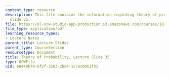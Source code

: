 ```yaml
---
content_type: resource
description: This file contains the information regarding theory of probability, lecture
  slide 35.
file: https://ol-ocw-studio-app-production.s3.amazonaws.com/courses/18-175-theory-of-probability-spring-2014/e844bb746f2f32632bd41c7acb061f31_MIT18_175S14_Lecture35.pdf
file_type: application/pdf
learning_resource_types:
- Lecture Notes
parent_title: Lecture Slides
parent_type: CourseSection
resourcetype: Document
title: Theory of Probability, Lecture Slide 35
type: OCWFile
uid: e844bb74-6f2f-3263-2bd4-1c7acb061f31
---
```

